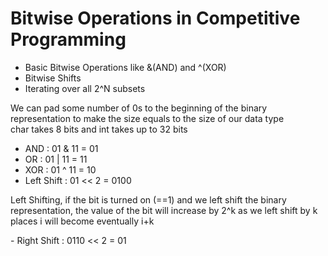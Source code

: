 <h1>Bitwise Operations in Competitive Programming</h1>

- Basic Bitwise Operations like &(AND) and ^(XOR)
- Bitwise Shifts
- Iterating over all 2^N subsets

<p>We can pad some number of 0s to the beginning of the binary representation to make the size equals to the size
of our data type<br>char takes 8 bits and int takes up to 32 bits</p>

- AND :  01 & 11 = 01
- OR  :  01 | 11 = 11
- XOR :  01 ^ 11 = 10
- Left Shift : 01 << 2 = 0100 
<p>
  Left Shifting, if the bit is turned on (==1) and we left shift the binary representation, the value of the bit will increase
  by 2^k as we left shift by k places i will become eventually i+k
<p>
- Right Shift : 0110 << 2 = 01


